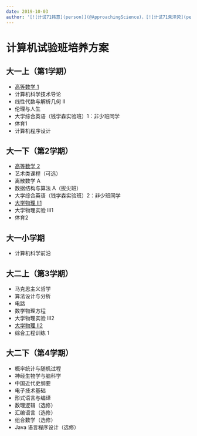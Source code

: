 ```yaml
---
date: 2019-10-03
author: '[![计试71韩意](person)](@ApproachingScience)，[![计试71朱泽荧](person)](@zzylol)'
---
```


# 计算机试验班培养方案

## 大一上（第1学期）
- [高等数学 1](/course/advanced-mathematics)
- 计算机科学技术导论
- 线性代数与解析几何 II
- 伦理与人生
- 大学综合英语（钱学森实验班）1：非少班同学
- 体育1
- 计算机程序设计

## 大一下（第2学期）
- [高等数学 2](/course/advanced-mathematics)
- 艺术类课程（可选）
- 离散数学 A
- 数据结构与算法 A（拔尖班）
- 大学综合英语（钱学森实验班）2：非少班同学
- [大学物理 II1](/course/university-physics)
- 大学物理实验 III1
- 体育2

## 大一小学期
- 计算机科学前沿

## 大二上（第3学期）
- 马克思主义哲学
- 算法设计与分析
- 电路
- 数学物理方程
- 大学物理实验 III2
- [大学物理 II2](/course/university-physics)
- 综合工程训练 1

## 大二下（第4学期）
- 概率统计与随机过程
- 神经生物学与脑科学
- 中国近代史纲要
- 电子技术基础
- 形式语言与编译
- 数理逻辑（选修）
- 汇编语言（选修）
- 组合数学（选修）
- Java 语言程序设计（选修）
